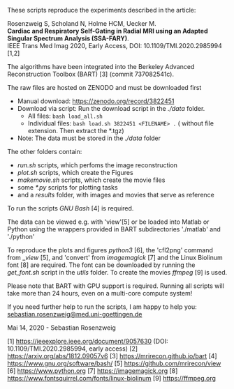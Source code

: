 These scripts reproduce the experiments described in the article:

Rosenzweig S, Scholand N, Holme HCM, Uecker M. <br>
 **Cardiac and Respiratory Self-Gating in Radial MRI using an Adapted Singular Spectrum Analysis (SSA-FARY)**. <br>
IEEE Trans Med Imag 2020, Early Access, DOI: 10.1109/TMI.2020.2985994 [1,2]

The algorithms have been integrated into the Berkeley Advanced Reconstruction Toolbox (BART) [3] (commit 737082541c).

The raw files are hosted on ZENODO and must be downloaded first
- Manual download: https://zenodo.org/record/3822451
- Download via script: Run the download script in the _./data_ folder.
  - All files: `bash load_all.sh` 
  - Individual files: `bash load.sh 3822451 <FILENAME> .` (<FILENAME> without file extension. Then extract the *.tgz)
- Note: The data must be stored in the _./data_ folder

The other folders contain:
- _run.sh_ scripts, which perfoms the image reconstruction
- _plot.sh_ scripts, which create the Figures
- _makemovie.sh_ scripts, which create the movie files
- some _*.py_ scripts for plotting tasks
- and a _results_ folder, with images and movies that serve as reference

To run the scripts _GNU Bash_ [4] is required.

The data can be viewed e.g. with 'view'[5] or be loaded into Matlab or Python
using the wrappers provided in BART subdirectories './matlab' and './python'

To reproduce the plots and figures _python3_ [6], the 'cfl2png' command from
__view_ [5], and 'convert' from _imagemagick_ [7] and the Linux Biolinum font [8]
are required. The font can be downloaded by running the _get_font.sh_ script
in the _utils_ folder. To create the movies _ffmpeg_ [9] is used.

Please note that BART with GPU support is required.
Running all scripts will take more than 24 hours, even on a multi-core compute system!


If you need further help to run the scripts, I am happy to help you: sebastian.rosenzweig@med.uni-goettingen.de

Mai 14, 2020 - Sebastian Rosenzweig

[1] https://ieeexplore.ieee.org/document/9057630 (DOI: 10.1109/TMI.2020.2985994, early access)
[2] https://arxiv.org/abs/1812.09057v6
[3] https://mrirecon.github.io/bart
[4] https://www.gnu.org/software/bash/
[5] https://github.com/mrirecon/view
[6] https://www.python.org
[7] https://imagemagick.org
[8] https://www.fontsquirrel.com/fonts/linux-biolinum
[9] https://ffmpeg.org
